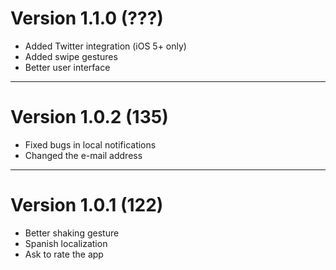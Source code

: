 # Version 1.1.0 (???)

* Added Twitter integration (iOS 5+ only)
* Added swipe gestures
* Better user interface

---

# Version 1.0.2 (135)

* Fixed bugs in local notifications
* Changed the e-mail address

--- 

# Version 1.0.1 (122)

* Better shaking gesture
* Spanish localization
* Ask to rate the app